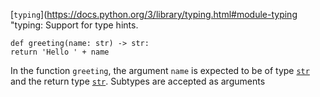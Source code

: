  [`typing`](https://docs.python.org/3/library/typing.html#module-typing "typing: Support for type hints.
```
def greeting(name: str) -> str:
return 'Hello ' + name
```
In the function `greeting`, the argument `name` is expected to be of type [`str`](https://docs.python.org/3/library/stdtypes.html#str "str") and the return type [`str`](https://docs.python.org/3/library/stdtypes.html#str "str"). Subtypes are accepted as arguments
<!--stackedit_data:
eyJoaXN0b3J5IjpbOTE1Nzg0MDgwLDEwMTk4MjA4MThdfQ==
-->